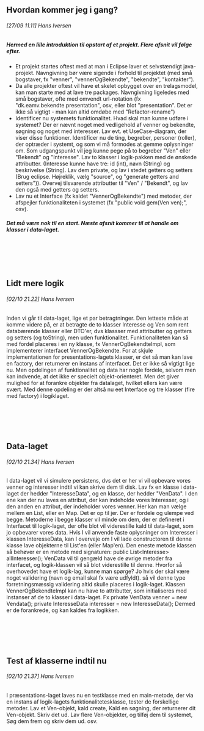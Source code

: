 ## Hvordan kommer jeg i gang?
###### [27/09 11.11] Hans Iversen
##### Hermed en lille introduktion til opstart af et projekt. Flere afsnit vil følge efter.

- Et projekt startes oftest med at man i Eclipse laver et selvstændigt java-projekt. Navngivning bør være sigende i forhold til projektet (med små bogstaver, fx "venner", "vennerOgBekendte", "bekendte", "kontakter").
- Da alle projekter oftest vil have et skelet opbygget over en trelagsmodel, kan man starte med at lave tre packages. Navngivning ligeledes med små bogstaver, ofte med omvendt url-notation (fx "dk.eamv.bekendte.presentation", osv, eller blot "presentation". Det er ikke så vigtigt - man kan altid omdøbe med "Refactor-rename")
- Identificer nu systemets funktionalitet. Hvad skal man kunne udføre i systemet? Der er nævnt noget med vedligehold af venner og bekendte, søgning og noget med interesser. Lav evt. et UseCase-diagram, der viser disse funktioner.
Identificer nu de ting, begreber, personer (roller), der optræder i systemt, og som vi må formodes at gemme oplysninger om. Som udgangspunkt vil jeg kunne pege på to begreber "Ven" eller "Bekendt" og "Interesse". Lav to klasser i logik-pakken med de ønskede attributter. (Interesse kunne have tre: id (int), navn (String) og beskrivelse (String). Lav dem private, og lav i stedet getters og setters (Brug eclipse. Højreklik, vælg "source", og "generate getters and setters")). Overvej tilsvarende attributter til "Ven" / "Bekendt", og lav den også med getters og setters.
- Lav nu et Interface (fx kaldet "VennerOgBekendte") med metoder, der afspejler funktionaliteten i systemet (fx "public void gem(Ven ven);", osv).

##### Det må være nok til en start. Næste afsnit kommer til at handle om klasser i data-laget.

<br>
<br>
<br>
<br>

## Lidt mere logik
###### [02/10 21.22] Hans Iversen
    
Inden vi går til data-laget, lige et par betragtninger. Den letteste måde at komme videre på, er at betragte de to klasser Interesse og Ven som rent databærende klasser eller DTO'er, dvs klassser med attributter og getters og setters (og toString), men uden funktionalitet. Funktionaliteten kan så med fordel placeres i en ny klasse, fx VennerOgBekendteImpl, som implementerer interfacet VennerOgBekendte. 
For at skjule implementationen for presentations-lagets klasser, er det så man kan lave en factory, der returnerer en instans af interfacet. Det er ikke så vigtigt lige nu. Men opdelingen af funktionalitet og data har nogle fordele, selvom men kan indvende, at det ikke er specielt objekt-orienteret. Men det giver mulighed for at forankre objekter fra datalaget, hvilket ellers kan være svært.
Med denne opdeling er der altså nu eet Interface og tre klasser (fire med factory) i logiklaget. 

<br>
<br>
<br>
<br>

## Data-laget
###### [02/10 21.34] Hans Iversen
    
I data-laget vil vi simulere persistens, dvs det er her vi vil opbevare vores venner og interesser indtil vi kan skrive dem til disk.
Lav fx en klasse i data-laget der hedder "InteresseData", og en klasse, der hedder "VenData". I den ene kan der nu laves en attribut, der kan indeholde vores Interesser, og i den anden en attribut, der indeholder vores venner. Her kan man vælge mellem en List, eller en Map. Det er op til jer. Der er fordele og ulempe ved begge.
Metoderne i begge klasser vil minde om dem, der er defineret i Interfacet til logik-laget, der ofte blot vil viderestille kald til data-laget, som jo opbevarer vores data.
Hvis I vil anvende faste oplysninger om Interesser i klassen InteresseData, kan I overveje om I vil lade constructoren til denne klasse lave objekterne til List'en (eller Map'en). Den eneste metode klassen så behøver er en metode med signaturen: public List\<Interesse\> allInteresser();
VenData vil til gengæld have de øvrige metoder fra interfacet, og logik-klassen vil så blot viderestille til denne. 
Hvorfor så overhovedet have et logik-lag, kunne man spørge? Jo hvis der skal være noget validering (navn og email skal fx være udfyldt). så vil denne type forretningsmæssig validering altid skulle placeres i logik-laget.
Klassen VennerOgBekendteImpl kan nu have to attributter, som initialiseres med instanser af de to klasser i data-laget. Fx
 private VenData venner = new Vendata();
 private InteresseData interesser = new InteresseData();
Dermed er de forankrede, og kan kaldes fra logikken.

<br>
<br>
<br>
<br>

## Test af klasserne indtil nu
###### [02/10 21.37] Hans Iversen
I præsentations-laget laves nu en testklasse med en main-metode, der via en instans af logik-lagets funktionalitetesklasse, tester de forskellige metoder. Lav et Ven-objekt, kald create, Kald en søgning, der returnerer dit Ven-objekt. Skriv det ud. Lav flere Ven-objekter, og tilføj dem til systemet, Søg dem frem og skriv dem ud. osv.